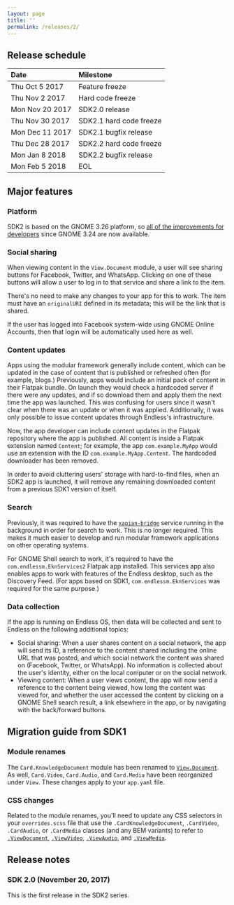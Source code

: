```yaml
---
layout: page
title: ''
permalink: /releases/2/
---
```


## Release schedule ##

| Date            | Milestone
|:----------------|:---------
| Thu Oct 5 2017  | Feature freeze
| Thu Nov 2 2017  | Hard code freeze
| Mon Nov 20 2017 | SDK2.0 release
| Thu Nov 30 2017 | SDK2.1 hard code freeze
| Mon Dec 11 2017 | SDK2.1 bugfix release
| Thu Dec 28 2017 | SDK2.2 hard code freeze
| Mon Jan 8 2018  | SDK2.2 bugfix release
| Mon Feb 5 2018  | EOL

## Major features ##

### Platform ###

SDK2 is based on the GNOME 3.26 platform, so [all of the improvements for developers](https://help.gnome.org/misc/release-notes/3.26/developers.html.en) since GNOME 3.24 are now available.

### Social sharing ###

When viewing content in the `View.Document` module, a user will see sharing buttons for Facebook, Twitter, and WhatsApp.
Clicking on one of these buttons will allow a user to log in to that service and share a link to the item.

There's no need to make any changes to your app for this to work.
The item must have an `originalURI` defined in its metadata; this will be the link that is shared.

If the user has logged into Facebook system-wide using GNOME Online Accounts, then that login will be automatically used here as well.

### Content updates ###

Apps using the modular framework generally include content, which can be updated in the case of content that is published or refreshed often (for example, blogs.)
Previously, apps would include an initial pack of content in their Flatpak bundle.
On launch they would check a hardcoded server if there were any updates, and if so download them and apply them the next time the app was launched.
This was confusing for users since it wasn't clear when there was an update or when it was applied.
Additionally, it was only possible to issue content updates through Endless's infrastructure.

Now, the app developer can include content updates in the Flatpak repository where the app is published.
All content is inside a Flatpak extension named `Content`; for example, the app `com.example.MyApp` would use an extension with the ID `com.example.MyApp.Content`.
The hardcoded downloader has been removed.

In order to avoid cluttering users' storage with hard-to-find files, when an SDK2 app is launched, it will remove any remaining downloaded content from a previous SDK1 version of itself.

### Search ###

Previously, it was required to have the [`xapian-bridge`]( https://github.com/endlessm/xapian-bridge) service running in the background in order for search to work.
This is no longer required.
This makes it much easier to develop and run modular framework applications on other operating systems.

For GNOME Shell search to work, it's required to have the `com.endlessm.EknServices2` Flatpak app installed.
This services app also enables apps to work with features of the Endless desktop, such as the Discovery Feed.
(For apps based on SDK1, `com.endlessm.EknServices` was required for the same purpose.)

### Data collection ###

If the app is running on Endless OS, then data will be collected and sent to Endless on the following additional topics:

- Social sharing: When a user shares content on a social network, the app will send its ID, a reference to the content shared including the online URL that was posted, and which social network the content was shared on (Facebook, Twitter, or WhatsApp).
  No information is collected about the user's identity, either on the local computer or on the social network.
- Viewing content: When a user views content, the app will now send a reference to the content being viewed, how long the content was viewed for, and whether the user accessed the content by clicking on a GNOME Shell search result, a link elsewhere in the app, or by navigating with the back/forward buttons.

## Migration guide from SDK1 ##

### Module renames ###
The `Card.KnowledgeDocument` module has been renamed to [`View.Document`](http://endlessm.github.io/eos-knowledge-lib/docs/2/view/document.html).
As well, `Card.Video`, `Card.Audio`, and `Card.Media` have been reorganized under `View`.
These changes apply to your `app.yaml` file.

### CSS changes ###
Related to the module renames, you'll need to update any CSS selectors in your `overrides.scss` file that use the `.CardKnowledgeDocument`, `.CardVideo`, `.CardAudio`, or `.CardMedia` classes (and any BEM variants) to refer to [`.ViewDocument`](http://endlessm.github.io/eos-knowledge-lib/docs/2/view/document.html), [`.ViewVideo`](http://endlessm.github.io/eos-knowledge-lib/docs/2/view/video.html), [`.ViewAudio`](http://endlessm.github.io/eos-knowledge-lib/docs/2/view/audio.html), and [`.ViewMedia`](http://endlessm.github.io/eos-knowledge-lib/docs/2/view/media.html).

## Release notes ##

### SDK 2.0 (November 20, 2017) ###

This is the first release in the SDK2 series.
